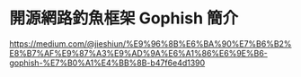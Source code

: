 # 開源網路釣魚框架 Gophish 簡介
https://medium.com/@jieshiun/%E9%96%8B%E6%BA%90%E7%B6%B2%E8%B7%AF%E9%87%A3%E9%AD%9A%E6%A1%86%E6%9E%B6-gophish-%E7%B0%A1%E4%BB%8B-b47f6e4d1390
